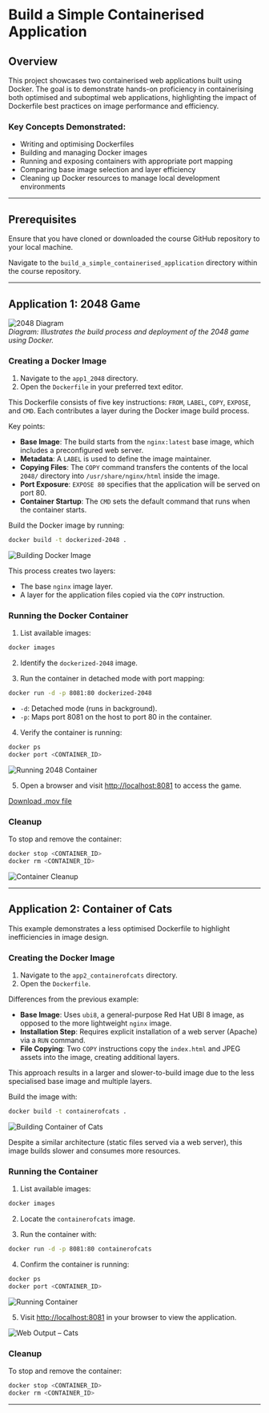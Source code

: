# Build a Simple Containerised Application

## Overview

This project showcases two containerised web applications built using Docker. The goal is to demonstrate hands-on proficiency in containerising both optimised and suboptimal web applications, highlighting the impact of Dockerfile best practices on image performance and efficiency.

### Key Concepts Demonstrated:
- Writing and optimising Dockerfiles  
- Building and managing Docker images  
- Running and exposing containers with appropriate port mapping  
- Comparing base image selection and layer efficiency  
- Cleaning up Docker resources to manage local development environments  

---

## Prerequisites

Ensure that you have cloned or downloaded the course GitHub repository to your local machine.

Navigate to the `build_a_simple_containerised_application` directory within the course repository.

---

## Application 1: 2048 Game

![2048 Diagram](https://raw.githubusercontent.com/JThomas404/docker-course-adrian-cantrill/main/build_a_simple_containerised_application/images/2048_game.png)  
*Diagram: Illustrates the build process and deployment of the 2048 game using Docker.*

### Creating a Docker Image

1. Navigate to the `app1_2048` directory.  
2. Open the `Dockerfile` in your preferred text editor.

This Dockerfile consists of five key instructions: `FROM`, `LABEL`, `COPY`, `EXPOSE`, and `CMD`. Each contributes a layer during the Docker image build process.

Key points:

- **Base Image**: The build starts from the `nginx:latest` base image, which includes a preconfigured web server.  
- **Metadata**: A `LABEL` is used to define the image maintainer.  
- **Copying Files**: The `COPY` command transfers the contents of the local `2048/` directory into `/usr/share/nginx/html` inside the image.  
- **Port Exposure**: `EXPOSE 80` specifies that the application will be served on port 80.  
- **Container Startup**: The `CMD` sets the default command that runs when the container starts.  

Build the Docker image by running:

```bash
docker build -t dockerized-2048 .
```

![Building Docker Image](https://raw.githubusercontent.com/JThomas404/docker-course-adrian-cantrill/main/build_a_simple_containerised_application/images/building_image.png)

This process creates two layers:
- The base `nginx` image layer.  
- A layer for the application files copied via the `COPY` instruction.  

### Running the Docker Container

1. List available images:

```bash
docker images
```

2. Identify the `dockerized-2048` image.  

3. Run the container in detached mode with port mapping:

```bash
docker run -d -p 8081:80 dockerized-2048
```

- `-d`: Detached mode (runs in background).  
- `-p`: Maps port 8081 on the host to port 80 in the container.  

4. Verify the container is running:

```bash
docker ps
docker port <CONTAINER_ID>
```

![Running 2048 Container](https://raw.githubusercontent.com/JThomas404/docker-course-adrian-cantrill/main/build_a_simple_containerised_application/images/ran_docker_image_2048.png)

5. Open a browser and visit [http://localhost:8081](http://localhost:8081) to access the game.

[Download .mov file](https://github.com/JThomas404/docker-course-adrian-cantrill/raw/main/build_a_simple_containerised_application/images/2048_game_demo.mov)

### Cleanup

To stop and remove the container:

```bash
docker stop <CONTAINER_ID>
docker rm <CONTAINER_ID>
```

![Container Cleanup](https://raw.githubusercontent.com/JThomas404/docker-course-adrian-cantrill/main/build_a_simple_containerised_application/images/container_cleanup.png)

---

## Application 2: Container of Cats

This example demonstrates a less optimised Dockerfile to highlight inefficiencies in image design.

### Creating the Docker Image

1. Navigate to the `app2_containerofcats` directory.  
2. Open the `Dockerfile`.

Differences from the previous example:

- **Base Image**: Uses `ubi8`, a general-purpose Red Hat UBI 8 image, as opposed to the more lightweight `nginx` image.  
- **Installation Step**: Requires explicit installation of a web server (Apache) via a `RUN` command.  
- **File Copying**: Two `COPY` instructions copy the `index.html` and JPEG assets into the image, creating additional layers.  

This approach results in a larger and slower-to-build image due to the less specialised base image and multiple layers.

Build the image with:

```bash
docker build -t containerofcats .
```

![Building Container of Cats](https://raw.githubusercontent.com/JThomas404/docker-course-adrian-cantrill/main/build_a_simple_containerised_application/images/building_coc.png)

Despite a similar architecture (static files served via a web server), this image builds slower and consumes more resources.

### Running the Container

1. List available images:

```bash
docker images
```

2. Locate the `containerofcats` image.

3. Run the container with:

```bash
docker run -d -p 8081:80 containerofcats
```

4. Confirm the container is running:

```bash
docker ps
docker port <CONTAINER_ID>
```

![Running Container](https://raw.githubusercontent.com/JThomas404/docker-course-adrian-cantrill/main/build_a_simple_containerised_application/images/ran_coc.png)

5. Visit [http://localhost:8081](http://localhost:8081) in your browser to view the application.

![Web Output – Cats](https://raw.githubusercontent.com/JThomas404/docker-course-adrian-cantrill/main/build_a_simple_containerised_application/images/coc_web_image.png)

### Cleanup

To stop and remove the container:

```bash
docker stop <CONTAINER_ID>
docker rm <CONTAINER_ID>
```

---